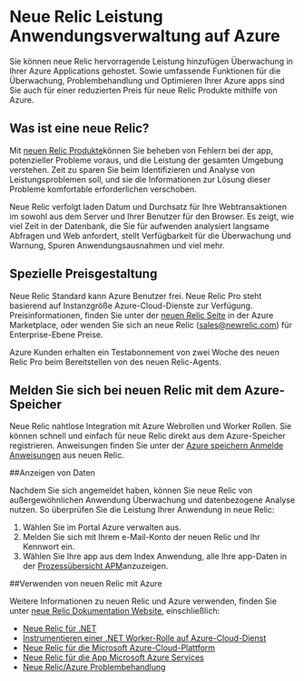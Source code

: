 <properties 
    pageTitle="Verwenden von neuen Relic mit Azure | Microsoft Azure" 
    description="Erfahren Sie, wie Sie mithilfe den neuen Relic Dienst verwalten und Überwachen Ihrer Azure-Anwendung." 
    services="" 
    documentationCenter=".net" 
    authors="nickfloyd" 
    manager="timlt" 
    editor=""/>

<tags 
    ms.service="cloud-services" 
    ms.workload="tbd" 
    ms.tgt_pltfrm="na" 
    ms.devlang="dotnet" 
    ms.topic="article" 
    ms.date="08/23/2016" 
    ms.author="nickfloyd@newrelic.com"/>


# <a name="new-relic-application-performance-management-on-azure"></a>Neue Relic Leistung Anwendungsverwaltung auf Azure

Sie können neue Relic hervorragende Leistung hinzufügen Überwachung in Ihrer Azure Applications gehostet. Sowie umfassende Funktionen für die Überwachung, Problembehandlung und Optimieren Ihrer Azure apps sind Sie auch für einer reduzierten Preis für neue Relic Produkte mithilfe von Azure.

## <a name="what-is-new-relic"></a>Was ist eine neue Relic?

Mit [neuen Relic Produkte](https://newrelic.com/products)können Sie beheben von Fehlern bei der app, potenzieller Probleme voraus, und die Leistung der gesamten Umgebung verstehen. Zeit zu sparen Sie beim Identifizieren und Analyse von Leistungsproblemen soll, und sie die Informationen zur Lösung dieser Probleme komfortable erforderlichen verschoben.

Neue Relic verfolgt laden Datum und Durchsatz für Ihre Webtransaktionen im sowohl aus dem Server und Ihrer Benutzer für den Browser. Es zeigt, wie viel Zeit in der Datenbank, die Sie für aufwenden analysiert langsame Abfragen und Web anfordert, stellt Verfügbarkeit für die Überwachung und Warnung, Spuren Anwendungsausnahmen und viel mehr. 

## <a name="special-pricing"></a>Spezielle Preisgestaltung
Neue Relic Standard kann Azure Benutzer frei. Neue Relic Pro steht basierend auf Instanzgröße Azure-Cloud-Dienste zur Verfügung. Preisinformationen, finden Sie unter der [neuen Relic Seite](https://azure.microsoft.com/marketplace/partners/newrelic/newrelic/) in der Azure Marketplace, oder wenden Sie sich an neue Relic (sales@newrelic.com) für Enterprise-Ebene Preise.

Azure Kunden erhalten ein Testabonnement von zwei Woche des neuen Relic Pro beim Bereitstellen von des neuen Relic-Agents.

## <a name="sign-up-for-new-relic-using-the-azure-store"></a>Melden Sie sich bei neuen Relic mit dem Azure-Speicher
Neue Relic nahtlose Integration mit Azure Webrollen und Worker Rollen. Sie können schnell und einfach für neue Relic direkt aus dem Azure-Speicher registrieren. Anweisungen finden Sie unter der [Azure speichern Anmelde Anweisungen](https://docs.newrelic.com/docs/agents/net-agent/azure-installation/azure-cloud-services#signup) aus neuen Relic.

##<a name="view-your-data"></a>Anzeigen von Daten

Nachdem Sie sich angemeldet haben, können Sie neue Relic von außergewöhnlichen Anwendung Überwachung und datenbezogene Analyse nutzen. So überprüfen Sie die Leistung Ihrer Anwendung in neue Relic:

1. Wählen Sie im Portal Azure verwalten aus.
2. Melden Sie sich mit Ihrem e-Mail-Konto der neuen Relic und Ihr Kennwort ein.
3. Wählen Sie Ihre app aus dem Index Anwendung, alle Ihre app-Daten in der [Prozessübersicht APM](https://docs.newrelic.com/docs/apm/applications-menu/monitoring/apm-overview-page)anzuzeigen.

##<a name="using-new-relic-with-azure"></a>Verwenden von neuen Relic mit Azure

Weitere Informationen zu neuen Relic und Azure verwenden, finden Sie unter [neue Relic Dokumentation Website](https://docs.newrelic.com/docs/agents/net-agent/azure-installation), einschließlich: 

* [Neue Relic für .NET](https://docs.newrelic.com/docs/agents/net-agent/getting-started/new-relic-net)
* [Instrumentieren einer .NET Worker-Rolle auf Azure-Cloud-Dienst](https://docs.newrelic.com/docs/agents/net-agent/azure-installation/instrument-net-worker-role-azure-cloud-service)
* [Neue Relic für die Microsoft Azure-Cloud-Plattform](https://docs.newrelic.com/docs/agents/net-agent/azure-installation/azure-cloud-services)
* [Neue Relic für die App Microsoft Azure Services](https://docs.newrelic.com/docs/agents/net-agent/azure-installation/azure-portal)
* [Neue Relic/Azure Problembehandlung](https://docs.newrelic.com/docs/agents/net-agent/azure-troubleshooting)

